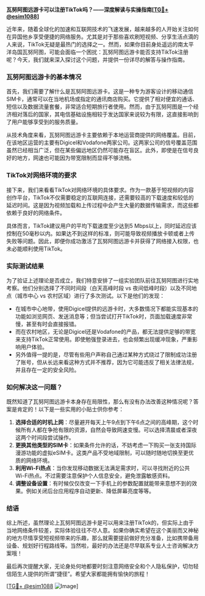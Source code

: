 **瓦努阿图远游卡可以注册TikTok吗？——深度解读与实操指南[[TG💪+ @esim1088](https://t.me/s/esim1088)]**

近年来，随着全球化的加速和互联网技术的飞速发展，越来越多的人开始关注如何在异国他乡享受便捷的网络服务。尤其是对于那些喜欢刷短视频、分享生活点滴的人来说，TikTok无疑是最热门的选择之一。然而，如果你目前身处遥远的南太平洋岛国瓦努阿图，可能会面临一个困扰：瓦努阿图远游卡能否支持TikTok注册呢？今天，我们就来深入探讨这个问题，并提供一份详尽的解答与操作指南。

### 瓦努阿图远游卡的基本情况

首先，我们需要了解什么是瓦努阿图远游卡。这是一种专为游客设计的移动通信SIM卡，通常可以在当地机场或指定的通讯商店购买。它提供了相对便宜的通话、短信以及数据流量套餐，非常适合短期旅行者使用。然而，由于瓦努阿图是一个经济相对落后的国家，其电信基础设施相较于发达国家来说较为有限，这直接影响到了用户能够享受到的服务质量。

从技术角度来看，瓦努阿图远游卡主要依赖于本地运营商提供的网络覆盖。目前，在该地区运营的主要有Digicel和Vodafone两家公司。这两家公司的信号覆盖范围虽然已经相当广泛，但在某些偏远地区仍然可能存在盲区。此外，即使是在信号良好的地方，网速也可能因为带宽限制而显得不够流畅。

### TikTok对网络环境的要求

接下来，我们来看看TikTok对网络环境的具体要求。作为一款基于短视频的内容创作平台，TikTok不仅需要稳定的互联网连接，还需要较高的下载速度和较低的延迟时间。这是因为视频加载和上传过程中会产生大量的数据传输需求，而这些都依赖于良好的网络条件。

具体而言，TikTok建议用户的平均下载速度至少达到5 Mbps以上，同时延迟应该控制在50毫秒以内。如果达不到这样的标准，则可能导致视频播放卡顿或者上传失败等问题。因此，即便你成功激活了瓦努阿图远游卡并获得了网络接入权限，也未必能顺利使用TikTok。

### 实际测试结果

为了验证上述理论是否成立，我们特意安排了一组实验团队前往瓦努阿图进行实地考察。他们分别选择了不同时间段（白天高峰时段 vs 夜间低峰时段）以及不同地点（城市中心 vs 农村区域）进行了多次测试。以下是他们的发现：

- 在城市中心地带，使用Digicel提供的远游卡时，大多数情况下都能实现基本的功能如浏览网页、发送消息等；但当尝试打开TikTok时，页面加载速度非常慢，甚至有时会直接报错。
- 而在农村地区，无论是Digicel还是Vodafone的产品，都无法提供足够的带宽来支持TikTok正常使用。即使勉强登录进去，也会频繁出现缓冲现象，严重影响用户体验。
- 另外值得一提的是，尽管有些用户声称自己通过某种方式绕过了限制成功注册了账号，但从长远来看这种方式并不推荐，因为它可能违反了相关法律法规，并且存在一定的安全风险。

### 如何解决这一问题？

既然知道了瓦努阿图远游卡本身存在局限性，那么有没有办法改善这种情况呢？答案是肯定的！以下是一些实用的小贴士供你参考：

1. **选择合适的时机上网**：尽量避开每天上午9点到下午6点之间的高峰期，这个时候所有人都在争抢有限的资源，自然会导致网速变慢。可以选择清晨或者深夜这两个时间段尝试操作。
2. **更换其他类型的SIM卡**：如果条件允许的话，不妨考虑一下购买一张支持国际漫游功能的虚拟eSIM卡。这类产品不受地域限制，可以随时随地切换至更优质的网络环境。
3. **利用Wi-Fi热点**：当你发现移动数据无法满足需求时，可以寻找附近的公共Wi-Fi热点。不过需要注意保护个人信息安全，避免泄露敏感资料。
4. **调整设备设置**：有时候仅仅改变一下手机上的参数配置就能带来意想不到的效果。例如关闭后台应用程序自动更新、降低屏幕亮度等等。

### 结语

综上所述，虽然理论上瓦努阿图远游卡是可以用来注册TikTok的，但实际上由于当地网络条件较差，实际体验往往不尽人意。如果你确实希望在这个美丽而又神秘的地方尽情享受短视频带来的乐趣，那么就需要提前做好充分准备，比如携带备用设备、规划好行程路线等。当然啦，最好的办法还是尽早联系专业人士咨询解决方案哦！

最后再次提醒大家，无论身处何地都要时刻注意网络安全和个人隐私保护，切勿轻信陌生人提供的所谓“捷径”。希望大家都能拥有愉快的旅程！

[[TG💪+ @esim1088](https://t.me/s/esim1088) ![Image](https://i.postimg.cc/4NQfJmqS/Snipaste-2025-05-13-00-14-12.png)]